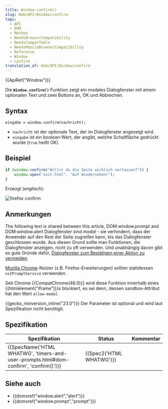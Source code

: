 ```yaml
---
title: Window.confirm()
slug: Web/API/Window/confirm
tags:
  - API
  - DOM
  - Method
  - NeedsBrowserCompatibility
  - NeedsCompatTable
  - NeedsMobileBrowserCompatibility
  - Reference
  - Window
  - confirm
translation_of: Web/API/Window/confirm
---
```

{{ApiRef("Window")}}

Die **`Window.confirm()`** Funktion zeigt ein modales Dialogfenster mit einem optionalen Text und zwei Buttons an, OK und Abbrechen.

## Syntax

    eingabe = window.confirm(nachricht);

- `nachricht` ist der optionale Text, der im Dialogfenster angezeigt wird.
- `eingabe` ist ein _boolean_-Wert, der angibt, welche Schaltfläche gedrückt wurde (`true` heißt OK).

## Beispiel

```js
if (window.confirm("Willst du die Seite wirklich verlassen?")) {
    window.open("exit.html", "Auf Wiedersehen!");
}
```

Erzeugt (_englisch_):

![firefox confirm](https://mdn.mozillademos.org/files/7163/firefoxcomfirmdialog_zpsf00ec381.png)

## Anmerkungen

The following text is shared between this article, DOM:window\.prompt and DOM:window\.alert Dialogfenster sind _modal_ - sie verhindern, dass der Anwender auf den Rest der Seite zugreifen kann, bis das Dialogfenster geschlossen wurde. Aus diesen Grund sollte man Funktionen, die Dialogfenster anzeigen, nicht zu oft verwenden. Und unabhängig davon gibt es gute Gründe dafür, [Dialogfenster zum Bestätigen einer Aktion zu vermeiden](http://alistapart.com/article/neveruseawarning).

[Mozilla Chrome](/en-US/Chrome "Chrome")-Nutzer (z.B. Firefox-Erweiterungen) sollten stattdessen `nsIPromptService` verwenden.

Seit Chrome {{CompatChrome(46.0)}} wird diese Funktion innerhalb eines {{htmlelement("iframe")}}s blockiert, es sei denn, dessen sandbox-Attribut hat den Wert `allow-modal`.

{{gecko_minversion_inline("23.0")}} Der Parameter ist optional und wird laut Spezifikation nicht benötigit.

## Spezifikation

| Spezifikation                                                                                                    | Status                           | Kommentar |
| ---------------------------------------------------------------------------------------------------------------- | -------------------------------- | --------- |
| {{SpecName('HTML WHATWG', 'timers-and-user-prompts.html#dom-confirm', 'confirm()')}} | {{Spec2('HTML WHATWG')}} |           |

## Siehe auch

- {{domxref("window.alert","alert")}}
- {{domxref("window.prompt","prompt")}}
